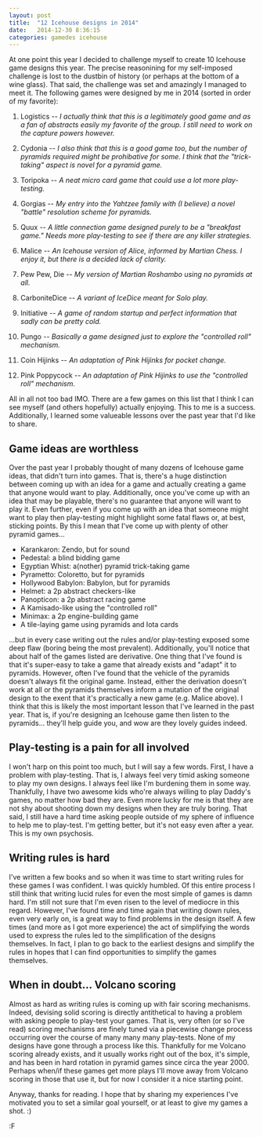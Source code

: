 ```yaml
---
layout: post
title:  "12 Icehouse designs in 2014"
date:   2014-12-30 8:36:15
categories: gamedes icehouse
---
```


At one point this year I decided to challenge myself to create 10 Icehouse game designs this year.  The precise reasonining for my self-imposed challenge is lost to the dustbin of history (or perhaps at the bottom of a wine glass).  That said, the challenge was set and amazingly I managed to meet it.  The following games were designed by me in 2014 (sorted in order of my favorite):

 1. Logistics -- *I actually think that this is a legitimately 
    good game and as a fan of abstracts easily my favorite of the
	group. I still need to work on the capture powers however.*

 2. Cydonia -- *I also think that this is a good game too, but the 
    number of pyramids required might be prohibative for some. I 
	think that the "trick-taking" aspect is novel for a pyramid
	game.*
	
 3. Toripoka -- *A neat micro card game that could use a lot more
    play-testing.*

 4. Gorgias -- *My entry into the Yahtzee family with (I believe)
    a novel "battle" resolution scheme for pyramids.*
	
 5. Quux -- *A little connection game designed purely to be 
    a "breakfast game." Needs more play-testing to see if there
	are any killer strategies.*
 
 6. Malice -- *An Icehouse version of Alice, informed by Martian
    Chess.  I enjoy it, but there is a decided lack of clarity.*

 7. Pew Pew, Die -- *My version of Martian Roshambo using no
    pyramids at all.*
	
 8. CarboniteDice -- *A variant of IceDice meant for Solo play.*
 
 9. Initiative -- *A game of random startup and perfect information
    that sadly can be pretty cold.*
 
 10. Pungo -- *Basically a game designed just to explore the 
    "controlled roll" mechanism.*
	
 11. Coin Hijinks -- *An adaptation of Pink Hijinks for pocket
   change.*

12. Pink Poppycock -- *An adaptation of Pink Hijinks to use the
   "controlled roll" mechanism.*

All in all not too bad IMO.  There are a few games on this list that I think I can see myself (and others hopefully) actually enjoying.  This to me is a success.  Additionally, I learned some valueable lessons over the past year that I'd like to share.

## Game ideas are worthless

Over the past year I probably thought of many dozens of Icehouse game ideas, that didn't turn into games.  That is, there's a huge distinction between coming up with an idea for a game and actually creating a game that anyone would want to play.  Additionally, once you've come up with an idea that may be playable, there's no guarantee that anyone will want to play it.  Even further, even if you come up with an idea that someone might want to play then play-testing might highlight some fatal flaws or, at best, sticking points.  By this I mean that I've come up with plenty of other pyramid games...

 * Karankaron: Zendo, but for sound
 * Pedestal: a blind bidding game
 * Egyptian Whist: a(nother) pyramid trick-taking game
 * Pyrametto: Coloretto, but for pyramids
 * Hollywood Babylon: Babylon, but for pyramids
 * Helmet: a 2p abstract checkers-like
 * Panopticon: a 2p abstract racing game
 * A Kamisado-like using the "controlled roll"
 * Minimax: a 2p engine-building game
 * A tile-laying game using pyramids and Iota cards

...but in every case writing out the rules and/or play-testing exposed some deep flaw (boring being the most prevalent).  Additionally, you'll notice that about half of the games listed are derivative.  One thing that I've found is that it's super-easy to take a game that already exists and "adapt" it to pyramids.  However, often I've found that the vehicle of the pyramids doesn't always fit the original game.  Instead, either the derivation doesn't work at all or the pyramids themselves inform a mutation of the original design to the exent that it's practically a new game (e.g. Malice above).  I think that this is likely the most important lesson that I've learned in the past year.  That is, if you're designing an Icehouse game then listen to the pyramids... they'll help guide you, and wow are they lovely guides indeed.

## Play-testing is a pain for all involved

I won't harp on this point too much, but I will say a few words.  First, I have a problem with play-testing.  That is, I always feel very timid asking someone to play my own designs.  I always feel like I'm burdening them in some way.  Thankfully, I have two awesome kids who're always willing to play Daddy's games, no matter how bad they are.  Even more lucky for me is that they are not shy about shooting down my designs when they are truly boring.  That said, I still have a hard time asking people outside of my sphere of influence to help me to play-test.  I'm getting better, but it's not easy even after a year.  This is my own psychosis.

## Writing rules is hard

I've written a few books and so when it was time to start writing rules for these games I was confident.  I was quickly humbled.  Of this entire process I still think that writing lucid rules for even the most simple of games is damn hard.  I'm still not sure that I'm even risen to the level of mediocre in this regard.  However, I've found time and time again that writing down rules, even very early on, is a great way to find problems in the design itself.  A few times (and more as I got more experience) the act of simplifying the words used to express the rules led to the simplification of the designs themselves.  In fact, I plan to go back to the earliest designs and simplify the rules in hopes that I can find opportunities to simplify the games themselves.

## When in doubt... Volcano scoring

Almost as hard as writing rules is coming up with fair scoring mechanisms.  Indeed, devising solid scoring is directly antithetical to having a problem with asking people to play-test your games.  That is, very often (or so I've read) scoring mechanisms are finely tuned via a piecewise change process occurring over the course of many many many play-tests.  None of my designs have gone through a process like this.  Thankfully for me Volcano scoring already exists, and it usually works right out of the box, it's simple, and has been in hard rotation in pyramid games since circa the year 2000.  Perhaps when/if these games get more plays I'll move away from Volcano scoring in those that use it, but for now I consider it a nice starting point.

Anyway, thanks for reading.  I hope that by sharing my experiences I've motivated you to set a similar goal yourself, or at least to give my games a shot. :)

:F
